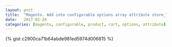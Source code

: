 ```yaml
---
layout: post
title:  "Magento. Add into configurable options array attribute store_label on cart page."
date:   2017-02-26
categories: [magento, configurable, product, cart, options, attribute]
---
```


{% gist c2900ca71b64abde981ed5974d006815 %}

